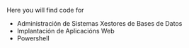 Here you will find code for 
- Administración de Sistemas Xestores de Bases de Datos
- Implantación de Aplicacións Web
- Powershell
